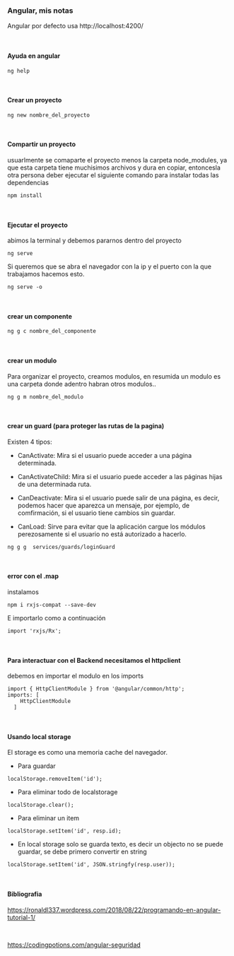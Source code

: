 ### Angular, mis notas
Angular por defecto usa http://localhost:4200/ 

<br/>

#### Ayuda en angular
```
ng help
```
<br/>

#### Crear un proyecto
```
ng new nombre_del_proyecto
```
<br/>

#### Compartir un proyecto
usuarlmente se comaparte el proyecto menos la carpeta node_modules, ya que esta carpeta tiene muchisimos archivos y dura en copiar, entoncesla otra persona deber ejecutar el siguiente comando para instalar todas las dependencias
```
npm install
```

<br/>

#### Ejecutar el proyecto
abimos la terminal y debemos pararnos dentro del proyecto
```
ng serve
```
Si queremos que se abra el navegador con la ip y el puerto con la que trabajamos hacemos esto. 
```
ng serve -o
```

<br/>


#### crear un componente

```
ng g c nombre_del_componente
```

<br/>


#### crear un modulo
Para organizar el proyecto, creamos modulos, en resumida un modulo es una carpeta donde adentro habran otros modulos..
```
ng g m nombre_del_modulo
```

<br/>


#### crear un guard (para proteger las rutas de la pagina)

Existen 4 tipos:
* CanActivate: Mira si el usuario puede acceder a una página determinada.

* CanActivateChild: Mira si el usuario puede acceder a las páginas hijas de una determinada ruta.

* CanDeactivate: Mira si el usuario puede salir de una página, es decir, podemos hacer que aparezca un mensaje, por ejemplo, de comfirmación, si el usuario tiene cambios sin guardar.

* CanLoad: Sirve para evitar que la aplicación cargue los módulos perezosamente si el usuario no está autorizado a hacerlo.

```
ng g g  services/guards/loginGuard
```


<br/>

#### error con el .map
instalamos
```
npm i rxjs-compat --save-dev
```
E importarlo como a continuación

```
import 'rxjs/Rx';
```

<br/>

#### Para interactuar con el Backend necesitamos el httpclient
debemos en importar el modulo en los imports

```
import { HttpClientModule } from '@angular/common/http';
imports: [
    HttpClientModule
  ]
```

<br/>

#### Usando local storage

El storage es como una memoria cache del navegador.

* Para guardar

```
localStorage.removeItem('id');
```

* Para eliminar todo de localstorage

```
localStorage.clear();
```

* Para eliminar un item

```
localStorage.setItem('id', resp.id);
```

* En local storage solo se guarda texto, es decir un objecto no se puede guardar, se debe primero convertir en string

```
localStorage.setItem('id', JSON.stringfy(resp.user));
```

<br/>

#### Bibliografia

https://ronaldl337.wordpress.com/2018/08/22/programando-en-angular-tutorial-1/

<br/>

https://codingpotions.com/angular-seguridad
